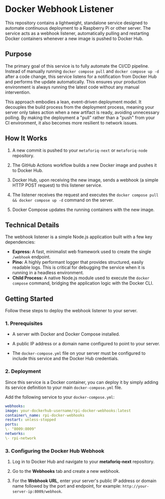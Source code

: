# Docker Webhook Listener

This repository contains a lightweight, standalone service designed to automate continuous deployment to a Raspberry Pi or other server. The service acts as a webhook listener, automatically pulling and restarting Docker containers whenever a new image is pushed to Docker Hub.

## Purpose

The primary goal of this service is to fully automate the CI/CD pipeline. Instead of manually running `docker compose pull` and `docker compose up -d` after a code change, this service listens for a notification from Docker Hub and performs the update automatically. This ensures your production environment is always running the latest code without any manual intervention.

This approach embodies a lean, event-driven deployment model. It decouples the build process from the deployment process, meaning your server only takes action when a new artifact is ready, avoiding unnecessary polling. By making the deployment a "pull" rather than a "push" from your CI environment, it also becomes more resilient to network issues.

## How It Works

1. A new commit is pushed to your `metaforiq-next` or `metaforiq-node` repository.

2. The GitHub Actions workflow builds a new Docker image and pushes it to Docker Hub.

3. Docker Hub, upon receiving the new image, sends a webhook (a simple HTTP POST request) to this listener service.

4. The listener receives the request and executes the `docker compose pull && docker compose up -d` command on the server.

5. Docker Compose updates the running containers with the new image.

## Technical Details

The webhook listener is a simple Node.js application built with a few key dependencies:

- **Express:** A fast, minimalist web framework used to create the single `/webhook` endpoint.
- **Pino:** A highly performant logger that provides structured, easily readable logs. This is critical for debugging the service when it is running in a headless environment.
- **Child Process:** A native Node.js module used to execute the `docker compose` command, bridging the application logic with the Docker CLI.

## Getting Started

Follow these steps to deploy the webhook listener to your server.

### 1. Prerequisites

- A server with Docker and Docker Compose installed.

- A public IP address or a domain name configured to point to your server.

- The `docker-compose.yml` file on your server must be configured to include this service and the Docker Hub credentials.

### 2. Deployment

Since this service is a Docker container, you can deploy it by simply adding its service definition to your main `docker-compose.yml` file.

Add the following service to your `docker-compose.yml`:

```yml
webhooks:
image: your-dockerhub-username/rpi-docker-webhooks:latest
container\_name: rpi-docker-webhooks
restart: unless-stopped
ports:
\- "8009:8009"
networks:
\- rpi-network
```

### 3. Configuring the Docker Hub Webhook

1. Log in to Docker Hub and navigate to your **metaforiq-next** repository.

2. Go to the **Webhooks** tab and create a new webhook.

3. For the **Webhook URL**, enter your server's public IP address or domain name followed by the port and endpoint, for example: `http://your-server-ip:8009/webhook`.
